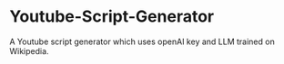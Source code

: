 # Youtube-Script-Generator
A Youtube script generator which uses openAI key and LLM trained on Wikipedia.
